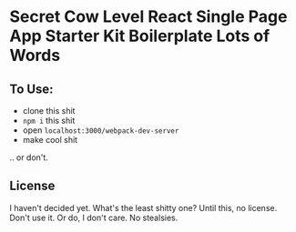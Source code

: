 # Secret Cow Level React Single Page App Starter Kit Boilerplate Lots of Words

## To Use:
- clone this shit
- `npm i` this shit
- open `localhost:3000/webpack-dev-server`
- make cool shit

.. or don't.

## License
I haven't decided yet. What's the least shitty one? Until this, no license. Don't use it. Or do, I don't care. No stealsies.
